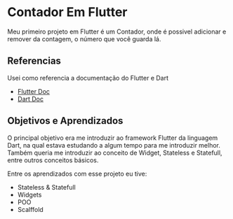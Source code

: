 # Contador Em Flutter

Meu primeiro projeto em Flutter é um Contador, onde é possivel adicionar e remover da contagem, o número que você guarda lá.

## Referencias

Usei como referencia a documentação do Flutter e Dart

- [Flutter Doc](https://docs.flutter.dev/)
- [Dart Doc](https://docs.dart.dev/)

## Objetivos e Aprendizados

O principal objetivo era me introduzir ao framework Flutter da linguagem Dart, na qual estava estudando a algum tempo para me introduzir melhor. Também queria me introduzir ao conceito de Widget, Stateless e Statefull, entre outros conceitos básicos.

Entre os aprendizados com esse projeto eu tive:

- Stateless & Statefull
- Widgets
- POO
- Scalffold
